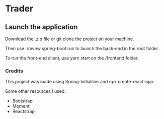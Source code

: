 # Trader

## Launch the application

Download the .zip file or git clone the project on your machine.

Then use ./mvnw spring-boot:run to launch the back-end in the root folder.

To run the front-end client, use yarn start on the /frontend folder.

### Credits

This project was made using Spring-Initializer and npx create-react-app.

Some other resources I used:

- Bootstrap
- Moment
- Reactstrap
